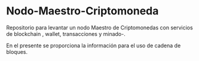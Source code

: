 # Nodo-Maestro-Criptomoneda
Repositorio para levantar un nodo Maestro de Criptomonedas con servicios de blockchain , wallet, transacciones y minado-.

En el presente se proporciona la información para el uso de cadena de bloques.

